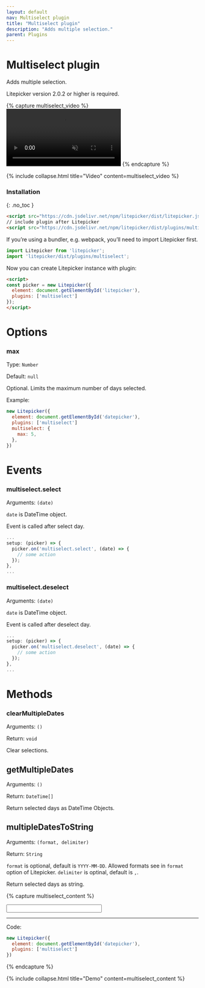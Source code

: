 ```yaml
---
layout: default
nav: Multiselect plugin
title: "Multiselect plugin"
description: "Adds multiple selection."
parent: Plugins
---
```


# Multiselect plugin

Adds multiple selection.

Litepicker version 2.0.2 or higher is required.

{% capture multiselect_video %}
<video class="demo-video" autoplay="autoplay" muted loop preload="metadata">
    <source src="{{ '/assets/video/multiselect.mp4' | relative_url }}" type="video/mp4">
</video>
{% endcapture %}

{% include collapse.html title="Video" content=multiselect_video %}

### Installation
{: .no_toc }

```html
<script src="https://cdn.jsdelivr.net/npm/litepicker/dist/litepicker.js"></script>
// include plugin after Litepicker
<script src="https://cdn.jsdelivr.net/npm/litepicker/dist/plugins/multiselect.js"></script>
```

If you’re using a bundler, e.g. webpack, you’ll need to import Litepicker first.

```ts
import Litepicker from 'litepicker';
import 'litepicker/dist/plugins/multiselect';
```

Now you can create Litepicker instance with plugin:

```html
<script>
const picker = new Litepicker({ 
  element: document.getElementById('litepicker'),
  plugins: ['multiselect']
});
</script>
```

# Options

### max

Type: `Number`

Default: `null`

Optional. Limits the maximum number of days selected.

Example: 

```js
new Litepicker({
  element: document.getElementById('datepicker'),
  plugins: ['multiselect']
  multiselect: {
    max: 5,
  },
})
```

# Events

### multiselect.select

Arguments: `(date)`

`date` is DateTime object. 

Event is called after select day.

```js
...
setup: (picker) => {
  picker.on('multiselect.select', (date) => {
    // some action
  });
},
...
```

### multiselect.deselect

Arguments: `(date)`

`date` is DateTime object. 

Event is called after deselect day.

```js
...
setup: (picker) => {
  picker.on('multiselect.deselect', (date) => {
    // some action
  });
},
...
```

# Methods

### clearMultipleDates

Arguments: `()`

Return: `void`

Clear selections.


## getMultipleDates

Arguments: `()`

Return: `DateTime[]`

Return selected days as DateTime Objects.

## multipleDatesToString


Arguments: `(format, delimiter)`

Return: `String`

`format` is optional, default is `YYYY-MM-DD`. Allowed formats see in `format` option of Litepicker.
`delimiter` is optinal, default is `,`.

Return selected days as string.

{% capture multiselect_content %}
<div style="display:flex">
  <input id="input-multiselect" class="form-control" style="width: 250px" readonly/>
</div>
<div class="demo-wrapper" data-cfg="multiselect"></div>

---

Code:

```js
new Litepicker({
  element: document.getElementById('datepicker'),
  plugins: ['multiselect']
})
```
{% endcapture %}

{% include collapse.html title="Demo" content=multiselect_content %}